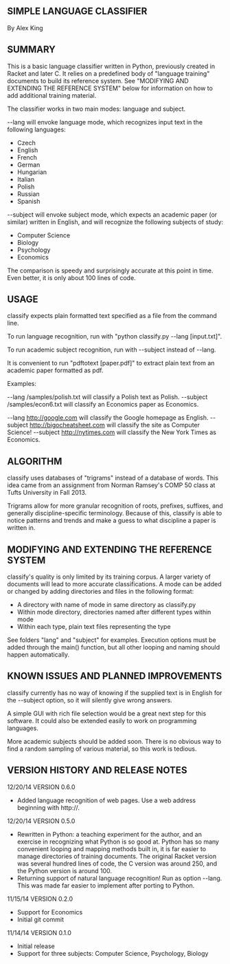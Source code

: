 SIMPLE LANGUAGE CLASSIFIER
--------------------------
By Alex King


SUMMARY
-------

This is a basic language classifier written in Python, previously created in
Racket and later C. It relies on a predefined body of "language training" 
documents to build its reference system. See "MODIFYING AND EXTENDING THE 
REFERENCE SYSTEM" below for information on how to add additional training
material.

The classifier works in two main modes: language and subject.

--lang will envoke language mode, which recognizes input text in the following
languages:
  - Czech
  - English
  - French
  - German
  - Hungarian
  - Italian
  - Polish
  - Russian
  - Spanish

--subject will envoke subject mode, which expects an academic paper (or similar)
written in English, and will recognize the following subjects of study:
  - Computer Science
  - Biology
  - Psychology
  - Economics

The comparison is speedy and surprisingly accurate at this point in time. Even
better, it is only about 100 lines of code.


USAGE
-----

classify expects plain formatted text specified as a file from the command line.

To run language recognition, run with "python classify.py --lang [input.txt]".

To run academic subject recognition, run with --subject instead of --lang.

It is convenient to run "pdftotext [paper.pdf]" to extract plain text from an
academic paper formatted as pdf.

Examples:

--lang /samples/polish.txt will classify a Polish text as Polish.
--subject /samples/econ6.txt will classify an Economics paper as Economics.

--lang http://google.com will classify the Google homepage as English.
--subject http://bigocheatsheet.com will classify the site as Computer Science!
--subject http://nytimes.com will classify the New York Times as Economics.


ALGORITHM
---------

classify uses databases of "trigrams" instead of a database of words. This idea
came from an assignment from Norman Ramsey's COMP 50 class at Tufts University
in Fall 2013.

Trigrams allow for more granular recognition of roots, prefixes, suffixes, and
generally discipline-specific terminology. Because of this, classify is able
to notice patterns and trends and make a guess to what discipline a paper is
written in.


MODIFYING AND EXTENDING THE REFERENCE SYSTEM
--------------------------------------------

classify's quality is only limited by its training corpus. A larger variety of
documents will lead to more accurate classifications. A mode can be added or
changed by adding directories and files in the following format:

  - A directory with name of mode in same directory as classify.py 
  - Within mode directory, directories named after different types within mode
  - Within each type, plain text files representing the type

See folders "lang" and "subject" for examples. Execution options must be added
through the main() function, but all other looping and naming should happen
automatically.


KNOWN ISSUES AND PLANNED IMPROVEMENTS
-------------------------------------

classify currently has no way of knowing if the supplied text is in English for
the --subject option, so it will silently give wrong answers.

A simple GUI with rich file selection would be a great next step for this
software. It could also be extended easily to work on programming languages.

More academic subjects should be added soon. There is no obvious way to find a 
random sampling of various material, so this work is tedious.


VERSION HISTORY AND RELEASE NOTES
---------------------------------

12/20/14 VERSION 0.6.0

  - Added language recognition of web pages. Use a web address beginning with 
    http://.

12/20/14 VERSION 0.5.0

  - Rewritten in Python: a teaching experiment for the author, and an exercise
    in recognizing what Python is so good at. Python has so many convenient
    looping and mapping methods built in, it is far easier to manage directories
    of training documents. The original Racket version was several hundred lines
    of code, the C version was around 250, and the Python version is around 100.
  - Returning support of natural language recognition! Run as option --lang. 
    This was made far easier to implement after porting to Python.

11/15/14 VERSION 0.2.0

  - Support for Economics
  - Initial git commit

11/14/14 VERSION 0.1.0
  - Initial release
  - Support for three subjects: Computer Science, Psychology, Biology
